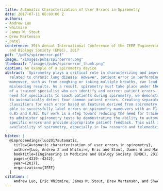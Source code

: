 ```yaml
---
title: Automatic Characterization of User Errors in Spirometry
date: 2017-07-11 00:00:00 Z
authors:
- Andrew Luo
- whitmire
- James W. Stout
- Drew Martenson
- patel
conference: 39th Annual International Conference of the IEEE Engineering in Medicine
  and Biology Society (EMBC), 2017
pdf: "/pdfs/spiroerror.pdf"
image: "/images/pubs/spiroerror.png"
thumbnail: "/images/pubs/spiroerror_thumb.png"
caption: An example of a spirometry device
abstract: 'Spirometry plays a critical role in characterizing and improving outcomes
  related to chronic lung disease. However, patient error in performing the spirometry
  maneuver, such as from coughing or taking multiple breaths, can lead to clinically
  misleading results. As a result, spirometry must take place under the supervision
  of a trained specialist who can identify and correct patient errors. To reduce the
  need for specialists to coach patients during spirometry, we demonstrate the ability
  to automatically detect four common patient errors. Creating separate machine learning
  classifiers for each error based on features derived from spirometry data, we were
  able to successfully label errors on spirometry maneuvers with an F1-score between
  0.85 and 0.92. Our work is a step toward reducing the need for trained individuals
  to administer spirometry tests by demonstrating the ability to automatically detect
  specific errors and provide appropriate patient feedback. This will increase the
  availability of spirometry, especially in low resource and telemedicine contexts.
'
bibtex: |
  @inproceedings{luo2017automatic,
    title={Automatic characterization of user errors in spirometry},
    author={Luo, Andrew Z and Whitmire, Eric and Stout, James W and Martenson, Drew and Patel, Shwetak},
    booktitle={Engineering in Medicine and Biology Society (EMBC), 2017 39th Annual International Conference of the IEEE},
    pages={4239--4242},
    year={2017},
    organization={IEEE}
  }
citation: |
    Andrew Luo, Eric Whitmire, James W. Stout, Drew Martenson, and Shwetak Patel. 2017. Automatic Characterization of User Errors in Spirometry. In Engineering in Medicine and Biology Society (EMBC), 2017 39th Annual International Conference of the IEEE, pp. 4239-4242. IEEE, 2017
---
```

